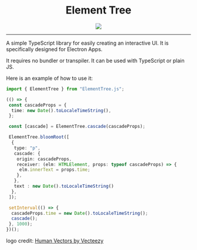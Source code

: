 <h1 align="center">
  Element Tree
</h1>

<p align="center">
<img src="https://i.ibb.co/Hqf8tjz/ettree-jpg.png">
</p>

---

A simple TypeScript library for easily creating an interactive UI. It is specifically designed for Electron Apps. 

It requires no bundler or transpiler. It can be used with TypeScript or plain JS. 


Here is an example of how to use it:

```ts
import { ElementTree } from "ElementTree.js";

(() => {
 const cascadeProps = {
  time: new Date().toLocaleTimeString(),
 };

 const [cascade] = ElementTree.cascade(cascadeProps);

 ElementTree.bloomRoot([
  {
   type: "p",
   cascade: {
    origin: cascadeProps,
    receiver: (elm: HTMLElement, props: typeof cascadeProps) => {
     elm.innerText = props.time;
    },
   },
   text : new Date().toLocaleTimeString()
  },
 ]);

 setInterval(() => {
  cascadeProps.time = new Date().toLocaleTimeString();
  cascade();
 }, 1000);
})();


```



logo credit:
[Human Vectors by Vecteezy](https://www.vecteezy.com/free-vector/human)



